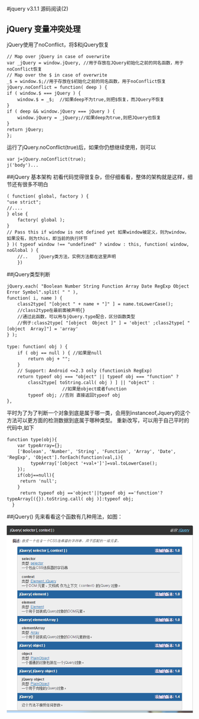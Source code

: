 #jquery v3.1.1 源码阅读(2)


## jQuery 变量冲突处理
jQuery使用了noConflict，将$和jQuery恢复

    // Map over jQuery in case of overwrite
    var _jQuery = window.jQuery, //用于存放在JQuery初始化之前的同名函数，用于noConflict恢复
    // Map over the $ in case of overwrite
    _$ = window.$;//用于存放在$初始化之前的同名函数，用于noConflict恢复
    jQuery.noConflict = function( deep ) {
    if ( window.$ === jQuery ) {
        window.$ = _$;  //如果deep不为true,则把$恢复，而JQuery不恢复
    }
    if ( deep && window.jQuery === jQuery ) {
        window.jQuery = _jQuery;//如果deep为true,则把JQuery也恢复
    }
    return jQuery;
    };

运行了jQuery.noConflict(true)后，如果你仍想继续使用，则可以
    
    var j=jQuery.noConflict(true);
    j('body')...

##jQuery 基本架构
初看代码觉得很复杂，但仔细看看，整体的架构就是这样，细节还有很多不明白

    ( function( global, factory ) {
    "use strict";
    //....
    } else {
        factory( global );
    }
    // Pass this if window is not defined yet 如果window被定义，则为window，如果没有，则为this，即当前的执行环节
    } )( typeof window !== "undefined" ? window : this, function( window, noGlobal ) {
        //..    jQuery类方法，实例方法都在这里声明
        })

##jQuery类型判断

    jQuery.each( "Boolean Number String Function Array Date RegExp Object Error Symbol".split( " " ),
    function( i, name ) {
        class2type[ "[object " + name + "]" ] = name.toLowerCase();
        //class2type在最前面被声明{}
        //通过此函数，可以用与jQuery.type配合，区分函数类型
        //例子:class2type[ "[object  Object ]" ] = 'object' ;class2type[ "[object  Array]"] = 'array'
    } );

    type: function( obj ) {  
        if ( obj == null ) { //如果是null
            return obj + "";
        }
        // Support: Android <=2.3 only (functionish RegExp)
        return typeof obj === "object" || typeof obj === "function" ? 
            class2type[ toString.call( obj ) ] || "object" :
                         //如果是object或者function
            typeof obj; //否则 直接返回typeof obj
    },

平时为了为了判断一个对象到底是属于哪一类，会用到instanceof,Jquery的这个方法可以更方面的检测数据到底属于哪种类型。
重新改写，可以用于自己平时的代码中,如下

    function type(obj){
        var typeArray={};
        ['Boolean', 'Number', 'String', 'Function', 'Array', 'Date', 'RegExp', 'Object'].forEach(function(val,i){
             typeArray['[object '+val+']']=val.toLowerCase();
        });
        if(obj==null){
         return 'null';
        }
         return typeof obj =='object'||typeof obj =='function'?typeArray[({}).toString.call( obj )]:typeof obj;   
      }


##jQuery()
先来看看这个函数有几种用法，如图：

![2.1](../assets/images/2.1.png)

